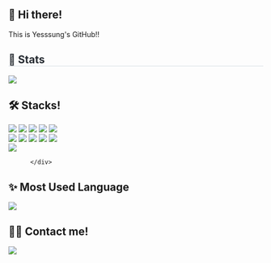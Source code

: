 ## 🙌 Hi there! 
This is Yesssung's GitHub!!
<div style="text-align: left;"> 
    <h2 style="border-bottom: 1px solid #d8dee4; color: #282d33;"> 🏅 Stats </h2> <div style="text-align: left;"> <img src="https://github-readme-stats.vercel.app/api?username=Yesssung&bg_color=60,e996b3,94d1f0&title_color=ffffff&text_color=ffffff"
         /> 
    </div>

   
## 🛠 Stacks!
 <div style="margin: ; text-align: left;" "text-align: left;"> <img src="https://img.shields.io/badge/Docker-2496ED?style=for-the-badge&logo=Docker&logoColor=white">
          <img src="https://img.shields.io/badge/Figma-F24E1E?style=for-the-badge&logo=Figma&logoColor=white">
          <img src="https://img.shields.io/badge/Github-181717?style=for-the-badge&logo=Github&logoColor=white">
          <img src="https://img.shields.io/badge/Javascript-F7DF1E?style=for-the-badge&logo=Javascript&logoColor=white">
          <img src="https://img.shields.io/badge/Java-007396?style=for-the-badge&logo=Java&logoColor=white">
          <br/><img src="https://img.shields.io/badge/Notion-000000?style=for-the-badge&logo=Notion&logoColor=white">
          <img src="https://img.shields.io/badge/Oracle-F80000?style=for-the-badge&logo=Oracle&logoColor=white">
          <img src="https://img.shields.io/badge/Python-3776AB?style=for-the-badge&logo=Python&logoColor=white">
          <img src="https://img.shields.io/badge/React-61DAFB?style=for-the-badge&logo=React&logoColor=white">
          <img src="https://img.shields.io/badge/HTML5-E34F26?style=for-the-badge&logo=HTML5&logoColor=white">
          <br/><img src="https://img.shields.io/badge/Spring-6DB33F?style=for-the-badge&logo=Spring&logoColor=white">


          </div>

## ✨ Most Used Language
<img src="https://github-readme-stats.vercel.app/api/top-langs/?username=Yesssung&layout=compact&bg_color=fffafa&title_color=ff69b4&text_color=ff69b4" />


## 🧑‍💻 Contact me!
<div style="text-align: left;"> <a href=https://velog.io/@cjsrnr0504> <img src="https://img.shields.io/badge/Velog-20C997?style=for-the-badge&logo=Velog&logoColor=white&link=https://velog.io/@cjsrnr0504"> </a>


